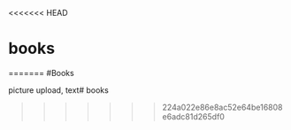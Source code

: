 <<<<<<< HEAD
# books
=======
#Books

picture upload, text# books
>>>>>>> 224a022e86e8ac52e64be16808e6adc81d265df0
